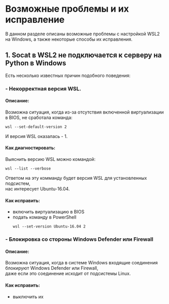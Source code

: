 # Возможные проблемы и их исправление

В данном разделе описаны возможные проблемы с настройкой WSL2 на Windows, а также некоторые способы их исправления.

## 1. Socat в WSL2 не подключается к серверу на Python в Windows
Есть несколько известных причин подобного поведения:

### - Некорректная версия WSL.  
#### Описание:
Возможна ситуация, когда из-за отсутствия включенной виртуализации в BIOS, не сработала команда:
```
wsl --set-default-version 2
```
И версия WSL оказалась - 1.

#### Как диагностировать:
Выяснить версию WSL можно командой:
```
wsl --list --verbose
```
Ответом на эту комманду будет версия WSL для установленных подсистем,  
нас интересует Ubuntu-16.04.

#### Как исправить:
- включить виртуализацию в BIOS
- подать команду в PowerShell  
  ```
  wsl --set-version Ubuntu-16.04 2
  ```

### - Блокировка со стороны Windows Defender или Firewall
#### Описание:
Возможна ситуация, когда в системе Windows входящие соединения блокируют Windows Defender или Firewall,  
даже если это соединение исходит от подсистемы Linux.

#### Как исправить:
  - выключить их